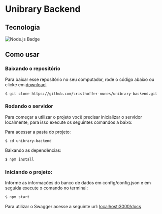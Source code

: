 # Unibrary Backend

## Tecnologia
![Node.js Badge](https://img.shields.io/badge/Node.js-43853D?style=for-the-badge&logo=node.js&logoColor=white)

## Como usar

### Baixando o repositório

Para baixar esse repositório no seu computador, rode o código abaixo ou clicke em [download](https://github.com/cristhoffer-nunes/unibrary-backend/archive/refs/heads/main.zip).

```bash
$ git clone https://github.com/cristhoffer-nunes/unibrary-backend.git
```

### Rodando o servidor

Para começar a utilizar o projeto você precisar inicializar o servidor localmente, para isso execute os seguintes comandos a baixo:

Para acessar a pasta do projeto:

```bash
$ cd unibrary-backend
```

Baixando as dependências:

```bash
$ npm install
```

### Iniciando o projeto:

Informe as informações do banco de dados em config/config.json e em seguida execute o comando no terminal:

```bash
$ npm start
```

Para utilizar o Swagger acesse a seguinte url: [localhost:3000/docs](localhost:3000/docs)
